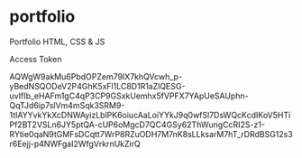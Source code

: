 # portfolio

Portfolio HTML, CSS &amp; JS

Access Token

AQWgW9akMu6PbdOPZem79IX7khQVcwh_p-yBedNSQODeV2P4GhK5xFl1LC8D1R1aZlQESG-uvIfIb_eHAFm1gC4qP3CP9GSxkUemhx5fVPFX7YApUeSAUphn-QqTJd6ip7slVm4mSqk3SRM9-1tIAYYvkYkXcDNWAyizLblPK6oiucAaLoiYYkJ9q0wfSl7DsWQcKcdIKoV5HTiPf2BT2VSLn6JY5ptQA-cUP6oMgcD7QC4GSy62ThWungCcRI2S-z1-RYtie0qaN9tGMFsDCqtt7WrP8RZuODH7M7nK8sLLksarM7hT_rDRdBSG12s3r6Eejj-p4NWFgaI2WfgVrkrnUkZirQ
